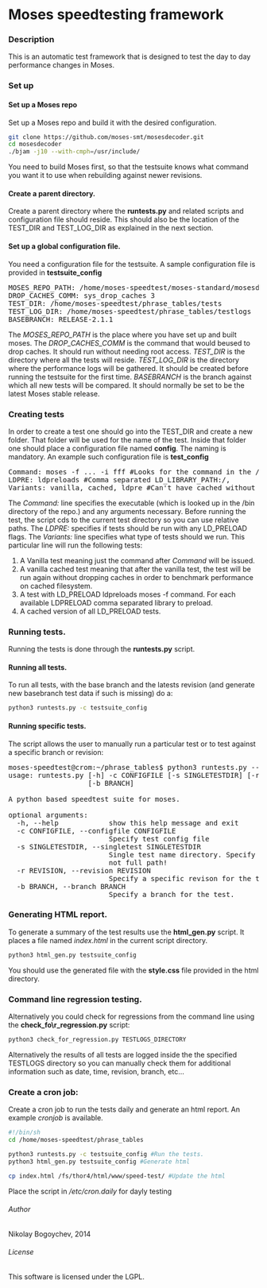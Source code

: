 # Moses speedtesting framework 

### Description

This is an automatic test framework that is designed to test the day to day performance changes in Moses.

### Set up

#### Set up a Moses repo
Set up a Moses repo and build it with the desired configuration.
```bash
git clone https://github.com/moses-smt/mosesdecoder.git
cd mosesdecoder
./bjam -j10 --with-cmph=/usr/include/
```
You need to build Moses first, so that the testsuite knows what command you want it to use when rebuilding against newer revisions.

#### Create a parent directory.
Create a parent directory where the **runtests.py** and related scripts and configuration file should reside.
This should also be the location of the TEST_DIR and TEST_LOG_DIR as explained in the next section.

#### Set up a global configuration file.
You need a configuration file for the testsuite. A sample configuration file is provided in **testsuite\_config**
<pre>
MOSES_REPO_PATH: /home/moses-speedtest/moses-standard/mosesdecoder
DROP_CACHES_COMM: sys_drop_caches 3
TEST_DIR: /home/moses-speedtest/phrase_tables/tests
TEST_LOG_DIR: /home/moses-speedtest/phrase_tables/testlogs
BASEBRANCH: RELEASE-2.1.1
</pre>

The _MOSES\_REPO\_PATH_ is the place where you have set up and built moses.
The _DROP\_CACHES\_COMM_ is the command that would beused to drop caches. It should run without needing root access.
_TEST\_DIR_ is the directory where all the tests will reside.
_TEST\_LOG\_DIR_ is the directory where the performance logs will be gathered. It should be created before running the testsuite for the first time.
_BASEBRANCH_ is the branch against which all new tests will be compared. It should normally be set to be the latest Moses stable release.

### Creating tests

In order to create a test one should go into the TEST_DIR and create a new folder. That folder will be used for the name of the test.
Inside that folder one should place a configuration file named **config**. The naming is mandatory.
An example such configuration file is **test\_config**

<pre>
Command: moses -f ... -i fff #Looks for the command in the /bin directory of the repo specified in the testsuite_config
LDPRE: ldpreloads #Comma separated LD_LIBRARY_PATH:/, 
Variants: vanilla, cached, ldpre #Can't have cached without ldpre or vanilla
</pre>

The _Command:_ line specifies the executable (which is looked up in the /bin directory of the repo.) and any arguments necessary. Before running the test, the script cds to the current test directory so you can use relative paths.
The _LDPRE:_ specifies if tests should be run with any LD\_PRELOAD flags.
The _Variants:_ line specifies what type of tests should we run. This particular line will run the following tests:
1. A Vanilla test meaning just the command after _Command_ will be issued.
2. A vanilla cached test meaning that after the vanilla test, the test will be run again without dropping caches in order to benchmark performance on cached filesystem.
3. A test with LD_PRELOAD ldpreloads moses -f command. For each available LDPRELOAD comma separated library to preload.
4. A cached version of all LD_PRELOAD tests.

### Running tests.
Running the tests is done through the **runtests.py** script.

#### Running all tests.
To run all tests, with the base branch and the latests revision (and generate new basebranch test data if such is missing) do a:
```bash
python3 runtests.py -c testsuite_config
```

#### Running specific tests.
The script allows the user to manually run a particular test or to test against a specific branch or revision:
<pre>
moses-speedtest@crom:~/phrase_tables$ python3 runtests.py --help
usage: runtests.py [-h] -c CONFIGFILE [-s SINGLETESTDIR] [-r REVISION]
                   [-b BRANCH]

A python based speedtest suite for moses.

optional arguments:
  -h, --help            show this help message and exit
  -c CONFIGFILE, --configfile CONFIGFILE
                        Specify test config file
  -s SINGLETESTDIR, --singletest SINGLETESTDIR
                        Single test name directory. Specify directory name,
                        not full path!
  -r REVISION, --revision REVISION
                        Specify a specific revison for the test.
  -b BRANCH, --branch BRANCH
                        Specify a branch for the test.
</pre>

### Generating HTML report.
To generate a summary of the test results use the **html\_gen.py** script. It places a file named *index.html* in the current script directory.
```bash
python3 html_gen.py testsuite_config
```
You should use the generated file with the **style.css** file provided in the html directory.

### Command line regression testing.
Alternatively you could check for regressions from the command line using the **check\_fo\r_regression.py** script:
```bash
python3 check_for_regression.py TESTLOGS_DIRECTORY
```

Alternatively the results of all tests are logged inside the the specified TESTLOGS directory so you can manually check them for additional information such as date, time, revision, branch, etc...

### Create a cron job:
Create a cron job to run the tests daily and generate an html report. An example *cronjob* is available.
```bash
#!/bin/sh
cd /home/moses-speedtest/phrase_tables

python3 runtests.py -c testsuite_config #Run the tests.
python3 html_gen.py testsuite_config #Generate html

cp index.html /fs/thor4/html/www/speed-test/ #Update the html
```

Place the script in _/etc/cron.daily_ for dayly testing

###### Author
Nikolay Bogoychev, 2014

###### License
This software is licensed under the LGPL.